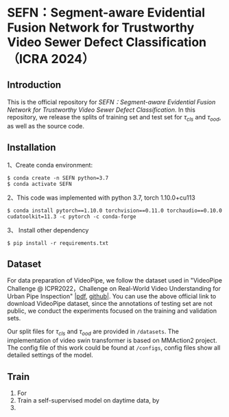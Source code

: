 # SEFN：Segment-aware Evidential Fusion Network for Trustworthy Video Sewer Defect Classification （ICRA 2024）

## Introduction

This is the official repository for *SEFN：Segment-aware Evidential Fusion Network for Trustworthy Video Sewer Defect Classification*. In this repository, we release the splits of training set and test set for $\tau_{cls}$ and $\tau_{ood}$, as well as the source code.

## Installation

1、Create conda environment:
```
$ conda create -n SEFN python=3.7
$ conda activate SEFN
```
2、This code was implemented with python 3.7, torch 1.10.0+cu113
```
$ conda install pytorch==1.10.0 torchvision==0.11.0 torchaudio==0.10.0 cudatoolkit=11.3 -c pytorch -c conda-forge
```
3、 Install other dependency
```
$ pip install -r requirements.txt
```

## Dataset

For data preparation of VideoPipe, we follow the dataset used in "VideoPipe Challenge @ ICPR2022，Challenge on Real-World Video Understanding for Urban Pipe Inspection" |[pdf](https://arxiv.org/pdf/2210.11158), [github](https://videopipe.github.io/)|. You can use the above official link to download VideoPipe dataset, since the annotations of testing set are not public, we conduct the experiments focused on the training and validation sets. 


Our split files for $\tau_{cls}$ and $\tau_{ood}$ are provided in `/datasets`.
The implementation of video swin transformer is based on MMAction2 project. The config file of this work could be found at `/configs`, config files show all detailed settings of the model.
## Train 
1. For 
2. Train a self-supervised model on daytime data, by
3. 
